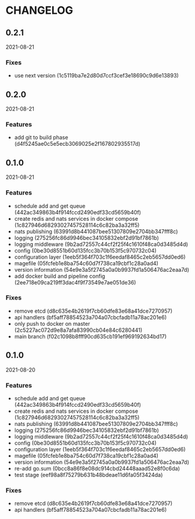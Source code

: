 # CHANGELOG

<!--- next entry here -->

## 0.2.1
2021-08-21

### Fixes

- use next version (1c5119ba7e2d80d7ccf3cef3e18690c9d6e13893)

## 0.2.0
2021-08-21

### Features

- add git to build phase (d4f5245ae0c5e5ecb3069025e2f167802935517d)

## 0.1.0
2021-08-21

### Features

- schedule add and get queue (442ac349863b4f914fccd2490edf33cd5659b40f)
- create redis and nats services in docker compose (1c827946d68293027457528114c6c82ba3a32ff5)
- nats publishing (63991d8b441087bee51307809e2704bb347fff8c)
- logging (275256fc86d9946bec34105832ebf2d91bf7861b)
- logging middleware (9b2ad72557c44cf2f25f4c1610f48ca0d3485d4d)
- config (0be30d8551b60d135fcc3b70b153f5c970732c04)
- configuration layer (1eeb5f364f703c1f6eedaf8465c2eb5657dd0ed6)
- magefile (05fcfeb1e8ba754c60d7f738ca19cbf1c28a0ad4)
- version information (54e9e3a5f2745a0a0b9937fd1a506476ac2eaa7d)
- add docker build and pipeline config (2ee718e09ca219ff3dac4f9f73549e7ae051de36)

### Fixes

- remove etcd (d8c635e4b2619f7cb60dfe83e68a41dce7270957)
- api handlers (bf5aff78854523a704a07cbcfadb11a78ac201e6)
- only push to docker on master (2c5227ac072d9e8a7afa83990cb04e84c6280441)
- main branch (f02c1098b8fff90cd635cb191ef969192634bd17)

## 0.1.0
2021-08-20

### Features

- schedule add and get queue (442ac349863b4f914fccd2490edf33cd5659b40f)
- create redis and nats services in docker compose (1c827946d68293027457528114c6c82ba3a32ff5)
- nats publishing (63991d8b441087bee51307809e2704bb347fff8c)
- logging (275256fc86d9946bec34105832ebf2d91bf7861b)
- logging middleware (9b2ad72557c44cf2f25f4c1610f48ca0d3485d4d)
- config (0be30d8551b60d135fcc3b70b153f5c970732c04)
- configuration layer (1eeb5f364f703c1f6eedaf8465c2eb5657dd0ed6)
- magefile (05fcfeb1e8ba754c60d7f738ca19cbf1c28a0ad4)
- version information (54e9e3a5f2745a0a0b9937fd1a506476ac2eaa7d)
- re-add go.sum (0bcc8a86f8e08dc914cbd24448aaad52e8f0c6da)
- test stage (eef98a8f75279b631b48bdeae11d6fa05f3424da)

### Fixes

- remove etcd (d8c635e4b2619f7cb60dfe83e68a41dce7270957)
- api handlers (bf5aff78854523a704a07cbcfadb11a78ac201e6)